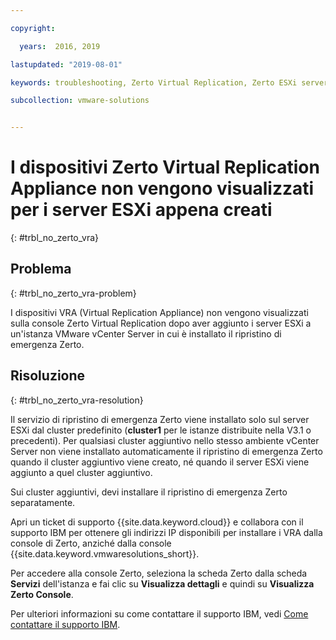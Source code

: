 ```yaml
---

copyright:

  years:  2016, 2019

lastupdated: "2019-08-01"

keywords: troubleshooting, Zerto Virtual Replication, Zerto ESXi server

subcollection: vmware-solutions


---
```


# I dispositivi Zerto Virtual Replication Appliance non vengono visualizzati per i server ESXi appena creati
{: #trbl_no_zerto_vra}

## Problema
{: #trbl_no_zerto_vra-problem}

I dispositivi VRA (Virtual Replication Appliance) non vengono visualizzati sulla console Zerto Virtual Replication dopo aver aggiunto i server ESXi a un'istanza VMware vCenter Server in cui è installato il ripristino di emergenza Zerto.

## Risoluzione
{: #trbl_no_zerto_vra-resolution}

Il servizio di ripristino di emergenza Zerto viene installato solo sul server ESXi dal cluster predefinito (**cluster1** per le istanze distribuite nella V3.1 o precedenti). Per qualsiasi cluster aggiuntivo nello stesso ambiente vCenter Server non viene installato automaticamente il ripristino di emergenza Zerto quando il cluster aggiuntivo viene creato, né quando il server ESXi viene aggiunto a quel cluster aggiuntivo.

Sui cluster aggiuntivi, devi installare il ripristino di emergenza Zerto separatamente.

Apri un ticket di supporto {{site.data.keyword.cloud}} e collabora con il supporto IBM per ottenere gli indirizzi IP disponibili per installare i VRA dalla console di Zerto, anziché dalla console {{site.data.keyword.vmwaresolutions_short}}.

Per accedere alla console Zerto, seleziona la scheda Zerto dalla scheda **Servizi** dell'istanza e fai clic su **Visualizza dettagli** e quindi su **Visualizza Zerto Console**.

Per ulteriori informazioni su come contattare il supporto IBM, vedi [Come contattare il supporto IBM](/docs/services/vmwaresolutions/vcenter?topic=vmware-solutions-trbl_support#trbl_support).
